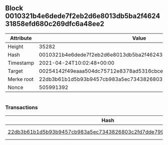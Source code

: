 ## Block 0010321b4e6dede7f2eb2d6e8013db5ba2f462431858efd680c269dfc6a48ee2

Attribute | Value
--- | ---
Height | 35282
Hash | 0010321b4e6dede7f2eb2d6e8013db5ba2f462431858efd680c269dfc6a48ee2
Timestamp | 2021-04-24T10:02:48+00:00
Target | 00254142f49eaaa504dc75712e8378ad5316cbcead634704b3734b6271167cc4
Merke root | 22db3b61b1d5b93b9457cb983a5ec7343826803c2fd7dde7991cca8847b320b5
Nonce | 505991392

```

```

### Transactions

Hash | Amount
--- | ---
[22db3b61b1d5b93b9457cb983a5ec7343826803c2fd7dde7991cca8847b320b5](22db3b61b1d5b93b9457cb983a5ec7343826803c2fd7dde7991cca8847b320b5.md) | 10.00000000 SKEPTI 

